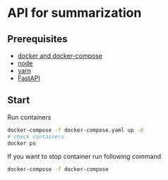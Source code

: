 # API for summarization

## Prerequisites

- [docker and docker-compose](https://docs.docker.com/get-docker/)
- [node](https://nodejs.org/en/)
- [yarn](https://yarnpkg.com/)
- [FastAPI](https://fastapi.tiangolo.com/)

## Start

Run containers

```bash
docker-compose -f docker-compose.yaml up -d
# check containers
docker ps
```
If you want to stop container run following command

```bash
docker-compose -f docker-compose
```